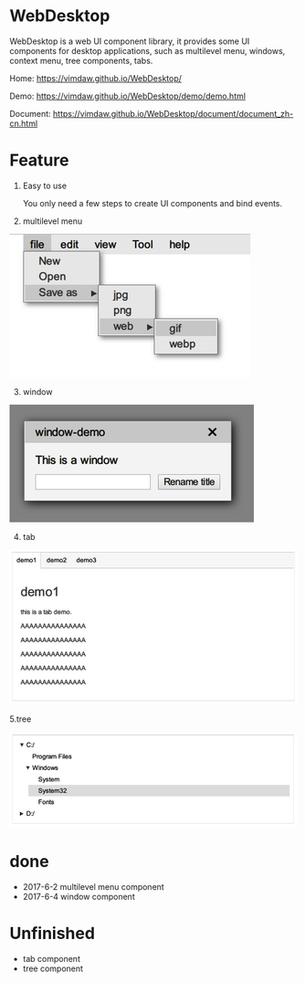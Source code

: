 
# WebDesktop
WebDesktop is a web UI component library, it provides some UI components for desktop applications, such as multilevel menu, windows, context menu, tree components, tabs.

Home: https://vimdaw.github.io/WebDesktop/

Demo: https://vimdaw.github.io/WebDesktop/demo/demo.html

Document: https://vimdaw.github.io/WebDesktop/document/document_zh-cn.html

# Feature
1. Easy to use

    You only need a few steps to create UI components and bind events.

2. multilevel menu

![menu](image/menu.png)

3. window

![window](image/window.png)

4. tab

![tab](image/tab.png)

5.tree

![tree](image/tree.png)

# done
* 2017-6-2 multilevel menu component
* 2017-6-4 window component

# Unfinished
* tab component
* tree component
